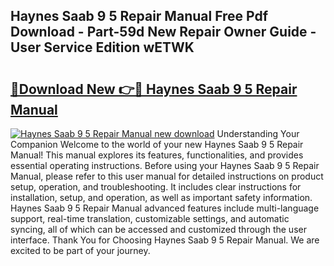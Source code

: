 ## Haynes Saab 9 5 Repair Manual Free Pdf Download - Part-59d New Repair Owner Guide - User Service Edition wETWK

# <h2><a href="http://cf15481.oget.top/?id=Haynes+Saab+9+5+Repair+Manual">🔗Download New 👉🔴 Haynes Saab 9 5 Repair Manual</a></h2>

[![Haynes Saab 9 5 Repair Manual new download](https://i.imgur.com/5g1atiW.png)](http://cf15481.oget.top/?id=Haynes+Saab+9+5+Repair+Manual)
Understanding Your Companion Welcome to the world of your new Haynes Saab 9 5 Repair Manual! This manual explores its features, functionalities, and provides essential operating instructions. Before using your Haynes Saab 9 5 Repair Manual, please refer to this user manual for detailed instructions on product setup, operation, and troubleshooting. It includes clear instructions for installation, setup, and operation, as well as important safety information. Haynes Saab 9 5 Repair Manual advanced features include multi-language support, real-time translation, customizable settings, and automatic syncing, all of which can be accessed and customized through the user interface. Thank You for Choosing Haynes Saab 9 5 Repair Manual. We are excited to be part of your journey.
